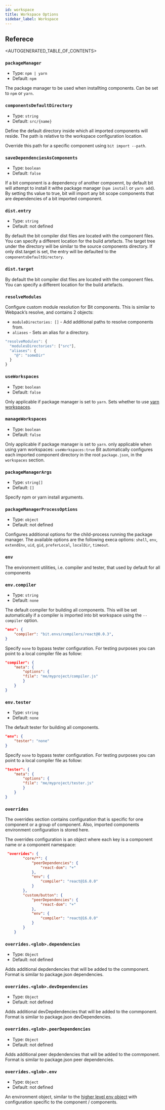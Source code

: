 ```yaml
---
id: workspace
title: Workspace Options
sidebar_label: Workspace
---
```

## Referece
<AUTOGENERATED_TABLE_OF_CONTENTS>

### `packageManager`
- Type: `npm | yarn`
- Default: `npm`

The package manager to be used when installting components. Can be set to `npm` or `yarn`. 

### `componentsDefaultDirectory`
- Type: `string`
- Default: `src/{name}`

Define the default directory inside which all imported components will reside. The path is relative to the workspace configuration location.

Override this path for a specific component using `bit import --path`.  

### `saveDependenciesAsComponents`
- Type: `boolean`
- Default: `false`

If a bit component is a dependency of another compoennt, by default bit will attempt to install it withe package manager (`npm install` or `yarn add`). By setting ths value to true, bit will import any bit scope components that are dependencies of a bit imported component. 

### `dist.entry`
- Type: `string`
- Default: not defined

By default the bit compiler dist files are located with the component files. You can specify a different location for the build artefacts. The target tree under the directory will be similar to the source components directory. If only dist.target is set, the entry will be defaulted to the `componentsDefaultDirectory`. 

### `dist.target`
By default the bit compiler dist files are located with the component files. You can specify a different location for the build artefacts.  

### `resolveModules`
Configure custom module resolution for Bit components. This is similar to Webpack’s resolve, and contains 2 objects:

* `moduleDirectories: []` - Add additional paths to resolve components from.
* `aliases` - Sets an alias for a directory.

```js
"resolveModules": {
  "modulesDirectories": ["src"],
  "aliases": {
    "@": "someDir"
  }
}
```

### `useWorkspaces`

- Type: `boolean`
- Default: `false`

Only applicable if package manager is set to `yarn`. 
Sets whether to use [yarn workspaces](https://yarnpkg.com/blog/2017/08/02/introducing-workspaces/). 

### `manageWorkspaces`

- Type: `boolean`
- Default: `false`

Only applicable if package manager is set to `yarn`. 
only applicable when using yarn workspaces: `useWorkspaces:true`
Bit automatically configures each imported component directory in the root `package.json`, in the `workspaces` section.

### `packageManagerArgs`
- Type: `string[]`
- Default: `[]`

Specify npm or yarn install arguments.

### `packageManagerProcessOptions`

- Type: `object`
- Default: not defined

Configures additional options for the child-process running the package manager.
The available options are the following execa options: `shell`, `env`, `extendEnv`, `uid`, `gid`, `preferLocal`, `localDir`, `timeout`.

### `env`
The environment utilities, i.e. compiler and tester, that used by default for all components

### `env.compiler`
- Type: `string`
- Default: `none`

The default compiler for building all components. This will be set automatically if a compiler is imported into bit workspace using the `--compiler` option. 

```json
"env": {
    "compiler": "bit.envs/compilers/react@0.0.3",
}
```
Specify `none` to bypass tester configuration. 
For testing purposes you can point to a local compiler file as follow: 

```json
"compiler": {
    "meta": {
        "options": {
        "file": "me/myproject/compiler.js"
        }
    }
}
```

### `env.tester`
- Type: `string`
- Default: `none`

The default tester for building all components. 
```json
"env": {
    "tester": "none"
}
```
Specify `none` to bypass tester configuration. 
For testing purposes you can point to a local compiler file as follow: 

```json
"tester": {
    "meta": {
        "options": {
        "file": "me/myproject/tester.js"
        }
    }
}
```

### `overrides`

The overrides section contains configuration that is specific for one component or a group of component. Also, imported components environment configuration is stored here.

The overrides configuration is an object where each key is a component name or a component namespace: 

```json
 "overrides": {
        "core/*": {
            "peerDependencies": {
                "react-dom": "+"
            },
            "env": {
                "compiler": "react@16.0.0"
            }
        },
        "custom/button": {
            "peerDependencies": {
                "react-dom": "+"
            },
            "env": {
                "compiler": "react@16.0.0"
            }
        }
    }
```

### `overrides.<glob>.dependencies`
- Type: `Object`
- Default: not defined

Adds additional depdendencies that will be added to the commponent. Format is similar to package.json dependencies. 

### `overrides.<glob>.devDependencies`
- Type: `Object`
- Default: not defined

Adds additional devDepdendencies that will be added to the commponent. Format is similar to package.json devDependencies. 

### `overrides.<glob>.peerDependencies`
- Type: `Object`
- Default: not defined

Adds additional peer depdendencies that will be added to the commponent. Format is similar to package.json peer dependencies. 

### `overrides.<glob>.env`
- Type: `Object`
- Default: not defined

An environment object, similar to the [higher level env object](#env) with configuration specific to the component / components.  
